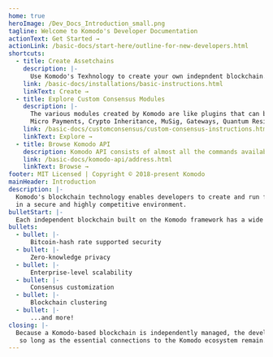 ```yaml
---
home: true
heroImage: /Dev_Docs_Introduction_small.png
tagline: Welcome to Komodo's Developer Documentation
actionText: Get Started →
actionLink: /basic-docs/start-here/outline-for-new-developers.html
shortcuts:
  - title: Create Assetchains
    description: |-
      Use Komodo's Texhnology to create your own indepndent blockchain. Customizations available include: Coin emission, PoW/PoW, Privacy, CC modules and many more...
    link: /basic-docs/installations/basic-instructions.html
    linkText: Create →
  - title: Explore Custom Consensus Modules
    description: |-
      The various modules created by Komodo are like plugins that can be enabled at the time of creating an assetchain. The features they add include: Tokens, Oracles, Provable RNG for use in other applications,
      Micro Payments, Crypto Inheritance, MuSig, Gateways, Quantum Resistant Dilithium signing ......
    link: /basic-docs/customconsensus/custom-consensus-instructions.html
    linkText: Explore →
  - title: Browse Komodo API
    description: Komodo API consists of almost all the commands available in Bitcoin version 0.14 and many other useful RPC that are specific to the Komodo ecosystem.
    link: /basic-docs/komodo-api/address.html
    linkText: Browse →
footer: MIT Licensed | Copyright © 2018-present Komodo
mainHeader: Introduction
description: |-
  Komodo's blockchain technology enables developers to create and run fully independent blockchains 
  in a secure and highly competitive environment.
bulletStart: |-
  Each independent blockchain built on the Komodo framework has a wide range of capabilities, including:
bullets:
  - bullet: |-
      Bitcoin-hash rate supported security
  - bullet: |-
      Zero-knowledge privacy
  - bullet: |-
      Enterprise-level scalability
  - bullet: |-
      Consensus customization
  - bullet: |-
      Blockchain clustering
  - bullet: |-
      ...and more!
closing: |-
  Because a Komodo-based blockchain is independently managed, the developer has complete freedom,
   so long as the essential connections to the Komodo ecosystem remain.
---
```

